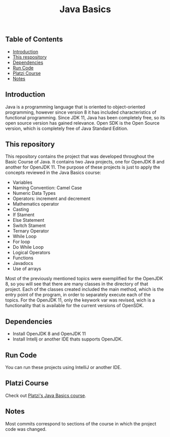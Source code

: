 <h1 align="center"> Java Basics </h1> <br>


## Table of Contents

- [Introduction](#introduction)
- [This&nbsp;respository](#thisrepository)
- [Dependencies](#dependencies)
- [Run&nbsp;Code](#runcode)
- [Platzi&nbsp;Course](#platzicourse)
- [Notes](#notes)

## Introduction
Java is a programming language that is oriented to object-oriented programming, however since version 8 it has included characteristics of functional programming. Since JDK 11, Java has been completely free, so its open source version has gained relevance. Open SDK is the Open Source version, which is completely free of Java Standard Edition.


## This&nbsp;repository

This repository contains the project that was developed throughout the Basic Course of Java. It contains two Java projects, one for OpenJDK 8 and another for OpenJDK 11. The purpose of these projects is just to apply the concepts reviewed in the Java Basics course:
- Variables
- Naming Convention: Camel Case
- Numeric Data Types
- Operators: increment and decrement
- Mathematics operator 
- Casting
- If Stament
- Else Statement
- Switch Stament
- Ternary Operator
- While Loop
- For loop
- Do While Loop
- Logical Operators
- Functions
- Javadocs
- Use of arrays
 
Most of the previously mentioned topics were exemplified for the OpenJDK 8, so you will see that there are many classes in the directory of that project. Each of the classes created included the main method, which is the entry point of the program, in order to separately execute each of the topics. For the OpenJDK 11, only the keywork var was revised, wich is a functionality that is available for the current versions of OpenSDK.

## Dependencies
- Install OpenJDK 8 and OpenJDK 11
- Install Intellj or another IDE thats supports OpenJDK.

## Run&nbsp;Code
You can run these projects using IntelliJ or another IDE.


## Platzi&nbsp;Course

Check out [Platzi's Java Basics course](https://platzi.com/clases/java-basico/).


## Notes

Most commits correspond to sections of the course in which the project code was changed.
